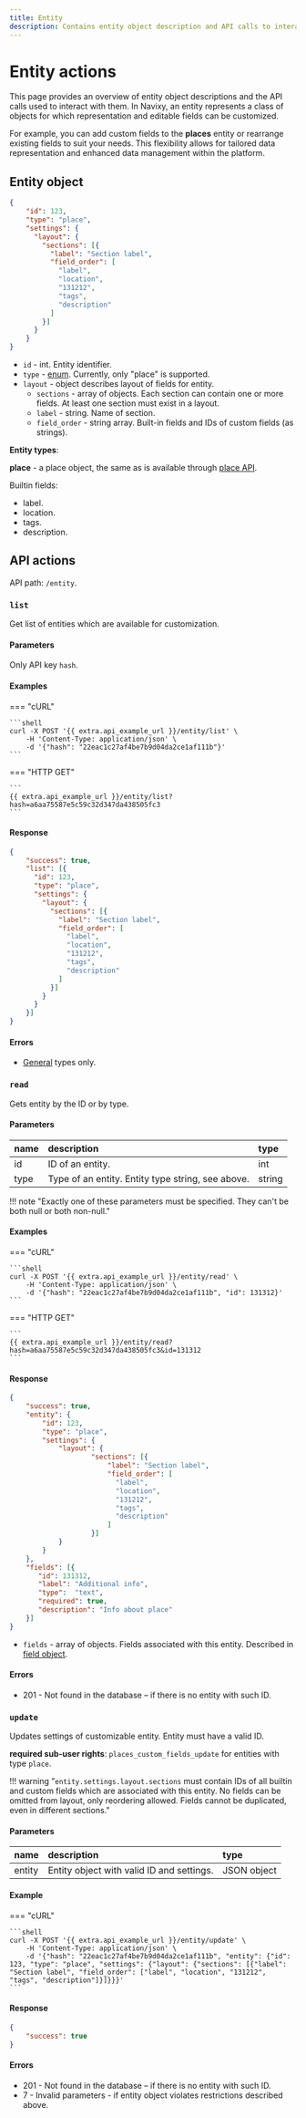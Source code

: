 ```yaml
---
title: Entity
description: Contains entity object description and API calls to interact with it. Entity describes a class of objects for which representation and editable fields can be customized.
---
```


# Entity actions

This page provides an overview of entity object descriptions and the API calls used to interact with them. In Navixy, an entity represents a class of objects for which representation and editable fields can be customized. 

For example, you can add custom fields to the **places** entity or rearrange existing fields to suit your needs. This flexibility allows for tailored data representation and enhanced data management within the platform.

## Entity object

```json
{
    "id": 123,
    "type": "place",
    "settings": {
      "layout": {
        "sections": [{
          "label": "Section label",
          "field_order": [
            "label",
            "location",
            "131212",
            "tags",
            "description"
          ]
        }]
      }
    }
}
```

* `id` - int. Entity identifier.
* `type` - [enum](../../../getting-started/introduction.md#data-types). Currently, only "place" is supported.
* `layout` - object describes layout of fields for entity.
   * `sections` - array of objects. Each section can contain one or more fields. At least one section must exist in a layout.
   * `label` - string. Name of section.
   * `field_order` - string array. Built-in fields and IDs of custom fields (as strings).

**Entity types**:

**place** - a place object, the same as is available through [place API](../../field_service/place/index.md).

Builtin fields:

* label.
* location.
* tags.
* description.


## API actions

API path: `/entity`.

### `list`

Get list of entities which are available for customization.

#### Parameters

Only API key `hash`.

#### Examples

=== "cURL"

    ```shell
    curl -X POST '{{ extra.api_example_url }}/entity/list' \
        -H 'Content-Type: application/json' \
        -d '{"hash": "22eac1c27af4be7b9d04da2ce1af111b"}'
    ```

=== "HTTP GET"

    ```
    {{ extra.api_example_url }}/entity/list?hash=a6aa75587e5c59c32d347da438505fc3
    ```

#### Response

```json
{
    "success": true,
    "list": [{
      "id": 123,
      "type": "place",
      "settings": {
        "layout": {
          "sections": [{
            "label": "Section label",
            "field_order": [
              "label",
              "location",
              "131212",
              "tags",
              "description"
            ]
          }]
        }
      }
    }]
}
```

#### Errors

* [General](../../../getting-started/introduction.md#error-codes) types only.


### `read`

Gets entity by the ID or by type.

#### Parameters

| name | description                                       | type   |
|:-----|:--------------------------------------------------|:-------|
| id   | ID of an entity.                                  | int    |
| type | Type of an entity. Entity type string, see above. | string |

!!! note "Exactly one of these parameters must be specified. They can't be both null or both non-null."

#### Examples

=== "cURL"

    ```shell
    curl -X POST '{{ extra.api_example_url }}/entity/read' \
        -H 'Content-Type: application/json' \
        -d '{"hash": "22eac1c27af4be7b9d04da2ce1af111b", "id": 131312}'
    ```

=== "HTTP GET"

    ```
    {{ extra.api_example_url }}/entity/read?hash=a6aa75587e5c59c32d347da438505fc3&id=131312
    ```

#### Response

```json
{
    "success": true,
    "entity": {
        "id": 123,
        "type": "place",
        "settings": {
            "layout": {
                    "sections": [{
                        "label": "Section label",
                        "field_order": [
                          "label",
                          "location",
                          "131212",
                          "tags",
                          "description"
                        ]
                    }]
            }
        }
    }, 
    "fields": [{
       "id": 131312,
       "label": "Additional info", 
       "type":  "text",
       "required": true,
       "description": "Info about place"
    }]
}
```

* `fields` - array of objects. Fields associated with this entity. Described in [field object](./fields.md#field-object).

#### Errors

* 201 - Not found in the database – if there is no entity with such ID.


### `update`

Updates settings of customizable entity. Entity must have a valid ID.

**required sub-user rights**: `places_custom_fields_update` for entities with type `place`.

!!! warning "`entity.settings.layout.sections` must contain IDs of all builtin and custom fields which are associated with this entity. No fields can be omitted from layout, only reordering allowed. Fields cannot be duplicated, even in different sections."

#### Parameters

| name   | description                               | type        |
|:-------|:------------------------------------------|:------------|
| entity | Entity object with valid ID and settings. | JSON object |

#### Example

=== "cURL"

    ```shell
    curl -X POST '{{ extra.api_example_url }}/entity/update' \
        -H 'Content-Type: application/json' \
        -d '{"hash": "22eac1c27af4be7b9d04da2ce1af111b", "entity": {"id": 123, "type": "place", "settings": {"layout": {"sections": [{"label": "Section label", "field_order": ["label", "location", "131212", "tags", "description"]}]}}}'
    ```

#### Response

```json
{
    "success": true
}
```

#### Errors

* 201 - Not found in the database – if there is no entity with such ID.
* 7 - Invalid parameters - if entity object violates restrictions described above.